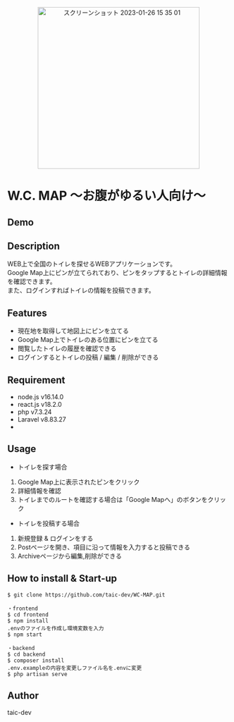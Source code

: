 <p align="center">
<img width="367" alt="スクリーンショット 2023-01-26 15 35 01" src="https://user-images.githubusercontent.com/52269577/214772336-44086867-f24b-40da-997b-863ab842b2a7.png">
</p>

# W.C. MAP 〜お腹がゆるい人向け〜

## Demo

## Description
WEB上で全国のトイレを探せるWEBアプリケーションです。<br>
Google Map上にピンが立てられており、ピンをタップするとトイレの詳細情報を確認できます。<br>
また、ログインすればトイレの情報を投稿できます。

## Features
- 現在地を取得して地図上にピンを立てる
- Google Map上でトイレのある位置にピンを立てる
- 閲覧したトイレの履歴を確認できる
- ログインするとトイレの投稿 / 編集 / 削除ができる 

## Requirement
- node.js v16.14.0
- react.js v18.2.0
- php v7.3.24
- Laravel v8.83.27
- 

## Usage
- トイレを探す場合
1. Google Map上に表示されたピンをクリック
2. 詳細情報を確認
3. トイレまでのルートを確認する場合は「Google Mapへ」のボタンをクリック

- トイレを投稿する場合
1. 新規登録 & ログインをする
2. Postページを開き、項目に沿って情報を入力すると投稿できる
3. Archiveページから編集,削除ができる

## How to install & Start-up
```
$ git clone https://github.com/taic-dev/WC-MAP.git

・frontend
$ cd frontend
$ npm install
.envのファイルを作成し環境変数を入力
$ npm start

・backend
$ cd backend
$ composer install
.env.exampleの内容を変更しファイル名を.envに変更
$ php artisan serve
```

## Author
taic-dev
